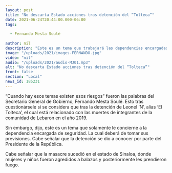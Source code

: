 ```yaml
---
layout: post
title: "No descarta Estado acciones tras detención del “Tolteca”"
date: 2021-06-24T20:44:00.000-06:00
tags:
  
  - Fernando Mesta Soulé
  
author: nil
description: "Este es un tema que trabajará las dependencias encargadas del área de seguridad."
image: "/uploads/2021/images-FERNANDO.jpg"
video: "nil"
audio: "/uploads/2021/audio-MJ01.mp3"
alt: "No descarta Estado acciones tras detención del “Tolteca”"
front: false
section: "Local"
news_id: 185231
---
```


“Cuando hay esos temas existen esos riesgos” fueron las palabras del Secretario General de Gobierno, Fernando Mesta Soulé. Esto tras cuestionársele si se considera que tras la detención de Leonel ‘N’, alias ‘El Tolteca’, el cual está relacionado con las muertes de integrantes de la comunidad de Lebaron en el año 2019.

Sin embargo, dijo, este es un tema que solamente le concierne a la dependencia encargada de seguridad. La cual deberá de tomar sus previsiones. Cabe señalar que la detención se dio a conocer por parte del Presidente de la República.

Cabe señalar que la masacre sucedió en el estado de Sinaloa, donde mujeres y niños fueron agredidos a balazos y posteriormente les prendieron fuego.
